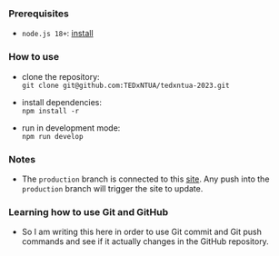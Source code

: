 ### Prerequisites
 - ```node.js 18+```: <a href="https://nodejs.org/en/download/current/">install</a>
 
### How to use
  - clone the repository:<br />
  ```git clone git@github.com:TEDxNTUA/tedxntua-2023.git```
  
  - install dependencies:<br />
  ```npm install -r```
  
  - run in development mode:<br />
  ```npm run develop```
  
### Notes
  - The ```production``` branch is connected to this <a href="https://639ab3d2d4946a308c37458f--majestic-cupcake-7ea204.netlify.app">site</a>. Any push into the ```production``` branch will trigger the site to
  update.
<!-- //opa -->
### Learning how to use Git and GitHub
  - So I am writing this here in order to use Git commit and Git push commands and see if it actually changes in the GitHub repository.
